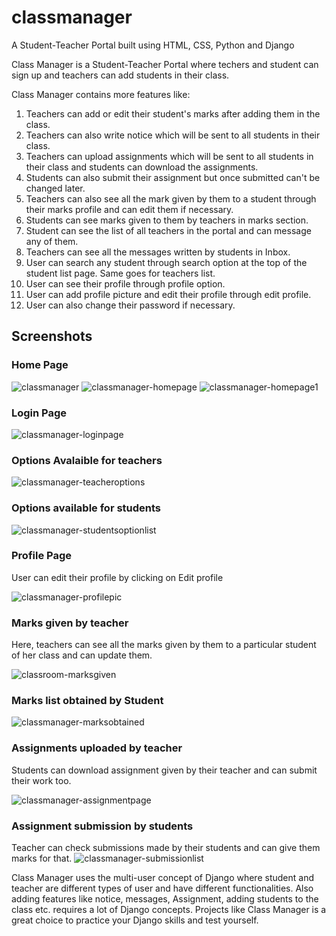 # classmanager
A Student-Teacher Portal built using HTML, CSS, Python and Django

Class Manager is a Student-Teacher Portal where techers and student can sign up and teachers can add students in their class.

Class Manager contains more features like:
1. Teachers can add or edit their student's marks after adding them in the class.
2. Teachers can also write notice which will be sent to all students in their class.
3. Teachers can upload assignments which will be sent to all students in their class and students can download the assignments.
4. Students can also submit their assignment but once submitted can't be changed later.
5. Teachers can also see all the mark given by them to a student through their marks profile and can edit them if necessary.
6. Students can see marks given to them by teachers in marks section.
7. Student can see the list of all teachers in the portal and can message any of them.
8. Teachers can see all the messages written by students in Inbox.
9. User can search any student through search option at the top of the student list page. Same goes for teachers list.
10. User can see their profile through profile option.
11. User can add profile picture and edit their profile through edit profile.
12. User can also change their password if necessary.

## Screenshots

### Home Page

![classmanager](https://user-images.githubusercontent.com/59278577/85334196-73729680-b4f8-11ea-90b6-a42336e1d7dd.PNG)
![classmanager-homepage](https://user-images.githubusercontent.com/59278577/85334362-c2203080-b4f8-11ea-973c-e9ff6b481810.PNG)
![classmanager-homepage1](https://user-images.githubusercontent.com/59278577/85334481-f398fc00-b4f8-11ea-88fc-ba3371076930.PNG)

### Login Page

![classmanager-loginpage](https://user-images.githubusercontent.com/59278577/85334573-1deab980-b4f9-11ea-86b9-4e1367e78057.PNG)

### Options Avalaible for teachers

![classmanager-teacheroptions](https://user-images.githubusercontent.com/59278577/85334843-8cc81280-b4f9-11ea-8162-2ac5756f3884.PNG)

### Options available for students

![classmanager-studentsoptionlist](https://user-images.githubusercontent.com/59278577/85336072-ac603a80-b4fb-11ea-87b5-a942ce294a2b.PNG)

### Profile Page
User can edit their profile by clicking on Edit profile

![classmanager-profilepic](https://user-images.githubusercontent.com/59278577/85335035-f34d3080-b4f9-11ea-9478-bc4632798eef.PNG)

### Marks given by teacher
Here, teachers can see all the marks given by them to a particular student of her class and can update them.

![classroom-marksgiven](https://user-images.githubusercontent.com/59278577/85335383-8d14dd80-b4fa-11ea-8257-797c5a0fe52a.PNG)

### Marks list obtained by Student

![classmanager-marksobtained](https://user-images.githubusercontent.com/59278577/85335564-d6fdc380-b4fa-11ea-8219-09d40f96f8e7.PNG)

### Assignments uploaded by teacher
Students can download assignment given by their teacher and can submit their work too.

![classmanager-assignmentpage](https://user-images.githubusercontent.com/59278577/85335929-6c995300-b4fb-11ea-883d-48ab096dd89a.PNG)

### Assignment submission by students
Teacher can check submissions made by their students  and can give them marks for that.
![classmanager-submissionlist](https://user-images.githubusercontent.com/59278577/85335777-2e039880-b4fb-11ea-8d7d-0edc517ac11e.PNG)

Class Manager uses the multi-user concept of Django where student and teacher are different types of user and have different functionalities.
Also adding features like notice, messages, Assignment, adding students to the class etc. requires a lot of Django concepts.
Projects like Class Manager is a great choice to practice your Django skills and test yourself. 

